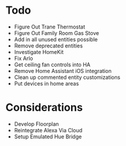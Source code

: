 # Todo

- Figure Out Trane Thermostat
- Figure Out Family Room Gas Stove
- Add in all unused entities possible
- Remove deprecated entities
- Investigate HomeKit
- Fix Arlo
- Get ceiling fan controls into HA
- Remove Home Assistant iOS integration
- Clean up commented entity customizations
- Put devices in home areas

# Considerations

- Develop Floorplan
- Reintegrate Alexa Via Cloud
- Setup Emulated Hue Bridge

